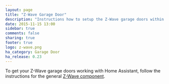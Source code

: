 ```yaml
---
layout: page
title: "Z-Wave Garage Door"
description: "Instructions how to setup the Z-Wave garage doors within Home Assistant."
date: 2015-11-15 13:00
sidebar: true
comments: false
sharing: true
footer: true
logo: z-wave.png
ha_category: Garage Door
ha_release: 0.23
---
```


To get your Z-Wave garage doors working with Home Assistant, follow the instructions for the general [Z-Wave component](/components/zwave/).
